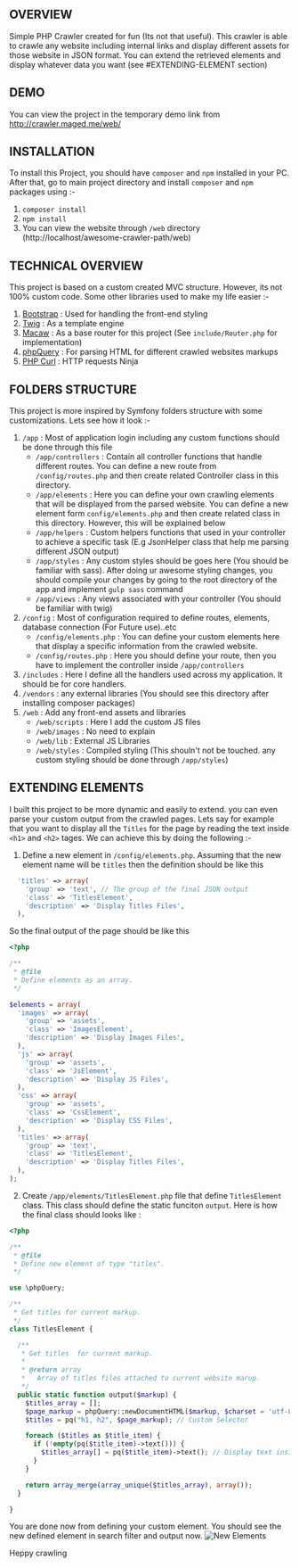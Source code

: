 ## OVERVIEW
Simple PHP Crawler created for fun (Its not that useful). This crawler is able to crawle any website including internal links and display different assets for those website in JSON format. You can extend the retrieved elements and display whatever data you want (see #EXTENDING-ELEMENT section)

## DEMO
You can view the project in the temporary demo link from
http://crawler.maged.me/web/

## INSTALLATION
To install this Project, you should have `composer` and `npm` installed in your PC. After that, go to main project directory and install `composer` and `npm` packages using :- 



1. <code>composer install</code>
2. <code>npm install</code>
3. You can view the website through `/web` directory (http://localhost/awesome-crawler-path/web)



## TECHNICAL OVERVIEW
This project is based on a custom created MVC structure. However, its not 100% custom code. Some other libraries used to make my life easier :- 

1. <a href="http://getbootstrap.com">Bootstrap</a> : Used for handling the front-end styling
2. <a href="https://github.com/twigphp/Twig">Twig</a> : As a template engine
3. <a href="https://github.com/noahbuscher/Macaw">Macaw</a> : As a base router for this project (See `include/Router.php` for implementation)
4. <a href="https://github.com/electrolinux/phpquery">phpQuery</a> : For parsing HTML for different crawled websites markups
5. <a href="https://github.com/php-curl-class/php-curl-class">PHP Curl</a> : HTTP requests Ninja



## FOLDERS STRUCTURE
This project is more inspired by Symfony folders structure with some customizations. Lets see how it look :- 

1. `/app` : Most of application login including any custom functions should be done through this file
    * `/app/controllers` : Contain all controller functions that handle different routes. You can define a new route from `/config/routes.php` and then create related Controller class in this directory. 
    * `/app/elements` : Here you can define your own crawling elements that will be displayed from the parsed website. You can define a new element form `config/elements.php` and then create related class in this directory. However, this will be explained below
    * `/app/helpers` : Custom helpers functions that used in your controller to achieve a specific task (E.g JsonHelper class that help me parsing different JSON output)
    * `/app/styles` : Any custom styles should be goes here (You should be familiar with sass). After doing ur awesome styling changes, you should compile your changes by going to the root directory of the app and implement `gulp sass` command
    *  `/app/views` : Any views associated with your controller (You should be familiar with twig)
2. `/config` : Most of configuration required to define routes, elements, database connection (For Future use)..etc
    * `/config/elements.php` : You can define your custom elements here that display a specific information from the crawled website.
    * `/config/routes.php` : Here you should define your route, then you have to implement the controller inside `/app/controllers`
3. `/includes` : Here I define all the handlers used across my application. It should be for core handlers.
4. `/vendors` : any external libraries (You should see this directory after installing composer packages)
5. `/web` : Add any front-end assets and libraries
    * `/web/scripts` : Here I add the custom JS files 
    * `/web/images` : No need to explain
    * `/web/lib` : External JS Libraries
    * `/web/styles` : Compiled styling (This shouln't not be touched. any custom styling should be done through `/app/styles`)


## EXTENDING ELEMENTS
I built this project to be more dynamic and easily to extend. you can even parse your custom output from the crawled pages. Lets say for example that you want to display all the `Titles` for the page by reading the text inside `<h1>` and `<h2>` tages. We can achieve this by doing the following :- 

1. Define a new element in `/config/elements.php`. Assuming that the new element name will be `titles` then the definition should be like this 
```php
  'titles' => array(
    'group' => 'text', // The group of the final JSON output
    'class' => 'TitlesElement',
    'description' => 'Display Titles Files',
  ),
```

So the final output of the page should be like this 
```php
<?php

/**
 * @file
 * Define elements as an array.
 */

$elements = array(
  'images' => array(
    'group' => 'assets',
    'class' => 'ImagesElement',
    'description' => 'Display Images Files',
  ),
  'js' => array(
    'group' => 'assets',
    'class' => 'JsElement',
    'description' => 'Display JS Files',
  ),
  'css' => array(
    'group' => 'assets',
    'class' => 'CssElement',
    'description' => 'Display CSS Files',
  ),
  'titles' => array(
    'group' => 'text',
    'class' => 'TitlesElement',
    'description' => 'Display Titles Files',
  ),
);
```


2. Create `/app/elements/TitlesElement.php` file that define `TitlesElement` class. This class should define the static funciton `output`. Here is how the final class should looks like :

```php
<?php

/**
 * @file
 * Define new element of type "titles".
 */

use \phpQuery;

/**
 * Get titles for current markup.
 */
class TitlesElement {

  /**
   * Get titles  for current markup.
   *
   * @return array
   *   Array of titles files attached to current website marup.
   */
  public static function output($markup) {
    $titles_array = [];
    $page_markup = phpQuery::newDocumentHTML($markup, $charset = 'utf-8');
    $titles = pq("h1, h2", $page_markup); // Custom Selector

    foreach ($titles as $title_item) {
      if (!empty(pq($title_item)->text())) {
        $titles_array[] = pq($title_item)->text(); // Display text inside titles
      }
    }

    return array_merge(array_unique($titles_array), array());
  }

}

```

You are done now from defining your custom element. You should see the new defined element in search filter and output now. 
![New Elements](http://i.imgur.com/5eoDolk.png)


Heppy crawling 




